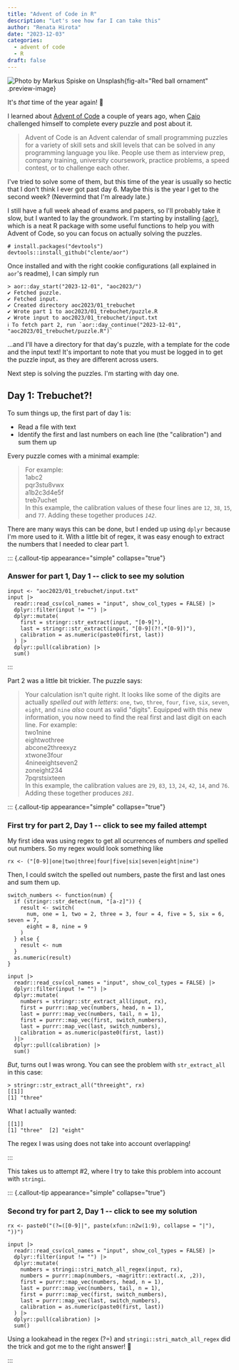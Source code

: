 ```yaml
---
title: "Advent of Code in R"
description: "Let's see how far I can take this"
author: "Renata Hirota"
date: "2023-12-03"
categories: 
  - advent of code
  - R
draft: false
---
```


![Photo by <a href="https://unsplash.com/@markusspiske?utm_content=creditCopyText&utm_medium=referral&utm_source=unsplash">Markus Spiske</a> on <a href="https://unsplash.com/photos/closeup-photo-of-red-ball-ornament-on-surface-AF_4tBQjdtc?utm_content=creditCopyText&utm_medium=referral&utm_source=unsplash">Unsplash</a>
  ](xmas.webp){fig-alt="Red ball ornament" .preview-image}

It's _that_ time of the year again! 🎄

I learned about [Advent of Code](https://adventofcode.com/2023/about) a couple
of years ago, when [Caio](https://github.com/clente) challenged himself to
complete every puzzle and post about it.

> Advent of Code is an Advent calendar of small programming puzzles for a
variety of skill sets and skill levels that can be solved in any programming
language you like. People use them as interview prep, company training,
university coursework, practice problems, a speed contest, or to challenge each
other.

I've tried to solve some of them, but this time of the year is usually so hectic
that I don't think I ever got past day 6. Maybe this is the year I get to the
second week? (Nevermind that I'm already late.)

I still have a full week ahead of exams and papers, so I'll probably take it
slow, but I wanted to lay the groundwork. I'm starting by installing
[{aor}](https://github.com/clente/aor), which is a neat R package with some
useful functions to help you with Advent of Code, so you can focus on actually
solving the puzzles.

```
# install.packages("devtools")
devtools::install_github("clente/aor")
```

Once installed and with the right cookie configurations (all explained in
`aor`'s readme), I can simply run

```
> aor::day_start("2023-12-01", "aoc2023/")
✔ Fetched puzzle.
✔ Fetched input.
✔ Created directory aoc2023/01_trebuchet
✔ Wrote part 1 to aoc2023/01_trebuchet/puzzle.R                                                                                        
✔ Wrote input to aoc2023/01_trebuchet/input.txt                                                                                        
ℹ To fetch part 2, run `aor::day_continue("2023-12-01", "aoc2023/01_trebuchet/puzzle.R")`
```

...and I'll have a directory for that day's puzzle, with a template for the code
and the input text! It's important to note that you must be logged in to get the
puzzle input, as they are different across users.

Next step is solving the puzzles. I'm starting with day one.

## Day 1: Trebuchet?!

To sum things up, the first part of day 1 is:

- Read a file with text
- Identify the first and last numbers on each line (the "calibration") and sum
  them up

Every puzzle comes with a minimal example:

> For example:  
    1abc2  
    pqr3stu8vwx  
    a1b2c3d4e5f  
    treb7uchet  
In this example, the calibration values of these four lines are `12`,
`38`, `15`, and `77`. Adding these together produces *`142`*.


There are many ways this can be done, but I ended up using `dplyr` because I'm
more used to it. With a little bit of regex, it was easy enough to extract the
numbers that I needed to clear part 1.


::: {.callout-tip appearance="simple" collapse="true"}
### Answer for part 1, Day 1 -- click to see my solution

```
input <- "aoc2023/01_trebuchet/input.txt"
input |>
  readr::read_csv(col_names = "input", show_col_types = FALSE) |>
  dplyr::filter(input != "") |>
  dplyr::mutate(
    first = stringr::str_extract(input, "[0-9]"),
    last = stringr::str_extract(input, "[0-9](?!.*[0-9])"),
    calibration = as.numeric(paste0(first, last))
  ) |>
  dplyr::pull(calibration) |>
  sum()
  ```
:::

Part 2 was a little bit trickier. The puzzle says:

> Your calculation isn't quite right. It looks like some of the digits are
actually *spelled out with letters*: `one`, `two`, `three`, `four`,
`five`, `six`, `seven`, `eight`, and `nine` *also* count as valid
"digits".
Equipped with this new information, you now need to find the real first
and last digit on each line. For example:  
    two1nine  
    eightwothree  
    abcone2threexyz  
    xtwone3four  
    4nineeightseven2  
    zoneight234  
    7pqrstsixteen  
In this example, the calibration values are `29`, `83`, `13`, `24`,
`42`, `14`, and `76`. Adding these together produces *`281`*.

::: {.callout-tip appearance="simple" collapse="true"}
### First try for part 2, Day 1 -- click to see my failed attempt

My first idea was using regex to get all ocurrences of numbers _and_ spelled out
numbers. So my regex would look something like

```
rx <- ("[0-9]|one|two|three|four|five|six|seven|eight|nine")
```

Then, I could switch the spelled out numbers, paste the first and last ones and sum them up.

```
switch_numbers <- function(num) {
  if (stringr::str_detect(num, "[a-z]")) {
    result <- switch(
      num, one = 1, two = 2, three = 3, four = 4, five = 5, six = 6, seven = 7,
      eight = 8, nine = 9
    )
  } else {
    result <- num
  }
  as.numeric(result)
}

input |>
  readr::read_csv(col_names = "input", show_col_types = FALSE) |>
  dplyr::filter(input != "") |>
  dplyr::mutate(
    numbers = stringr::str_extract_all(input, rx),
    first = purrr::map_vec(numbers, head, n = 1),
    last = purrr::map_vec(numbers, tail, n = 1),
    first = purrr::map_vec(first, switch_numbers),
    last = purrr::map_vec(last, switch_numbers),
    calibration = as.numeric(paste0(first, last))
  )|>
  dplyr::pull(calibration) |>
  sum()
```

*But*, turns out I was wrong. You can see the problem with `str_extract_all` in this case:

```
> stringr::str_extract_all("threeight", rx)
[[1]]
[1] "three"
```
What I actually wanted:
```
[[1]]
[1] "three"  [2] "eight"
```

The regex I was using does not take into account overlapping!

:::

This takes us to attempt #2, where I try to take this problem into account with `stringi`.

::: {.callout-tip appearance="simple" collapse="true"}
### Second try for part 2, Day 1 -- click to see my solution

```
rx <- paste0("(?=([0-9]|", paste(xfun::n2w(1:9), collapse = "|"), "))")

input |>
  readr::read_csv(col_names = "input", show_col_types = FALSE) |>
  dplyr::filter(input != "") |>
  dplyr::mutate(
    numbers = stringi::stri_match_all_regex(input, rx),
    numbers = purrr::map(numbers, ~magrittr::extract(.x, ,2)),
    first = purrr::map_vec(numbers, head, n = 1),
    last = purrr::map_vec(numbers, tail, n = 1),
    first = purrr::map_vec(first, switch_numbers),
    last = purrr::map_vec(last, switch_numbers),
    calibration = as.numeric(paste0(first, last))
  ) |>
  dplyr::pull(calibration) |>
  sum()
```

Using a lookahead in the regex (?=) and `stringi::stri_match_all_regex` did the
trick and got me to the right answer! 🥳

:::

